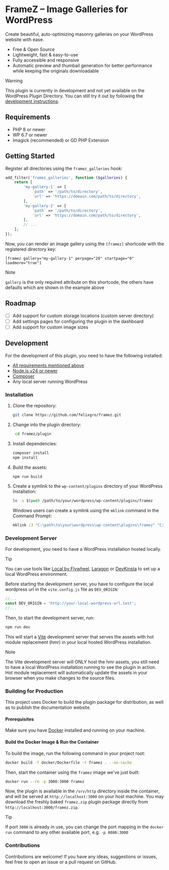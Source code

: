 # FrameZ – Image Galleries for WordPress

Create beautiful, auto-optimizing masonry galleries on your WordPress website with ease.

* Free & Open Source
* Lightweight, fast & easy-to-use
* Fully accessible and responsive
* Automatic preview and thumbail generation for better performance while keeping the originals downloadable

> [!WARNING]
> This plugin is currently in development and not yet available on the WordPress Plugin Directory. You can still try it out by following the [development instructions](#development).

## Requirements

* PHP 8 or newer
* WP 6.7 or newer
* Imagick (recommended) or GD PHP Extension

## Getting Started

Register all directories using the `framez_galleries` hook:

```php
add_filter('framez_galleries', function ($galleries) {
    return [
        'my-gallery-1' => [
            'path' => '/path/to/directory',
            'url' => 'https://domain.com/path/to/directory',
        ],
        'my-gallery-2' => [
            'path' => '/path/to/directory',
            'url' => 'https://domain.com/path/to/directory',
        ],
        // ...
    ];
});
```

Now, you can render an image gallery using the `[framez]` shortcode with the registered directory key:

```
[framez gallery="my-gallery-1" perpage="20" startpage="0" loadmore="true"]
```
> [!NOTE]
> `gallery` is the only required attribute on this shortcode, the others have defaults which are shown in the example above

## Roadmap
* [ ] Add support for custom storage locations (custom server directory)
* [ ] Add settings pages for configuring the plugin in the dashboard 
* [ ] Add support for custom image sizes

## Development

For the development of this plugin, you need to have the following installed:

* [All requirements mentioned above](#requirements)
* [Node.js v24 or newer](https://nodejs.org/en/download/)
* [Composer](https://getcomposer.org/download/)
* Any local server running WordPress

### Installation

1. Clone the repository:
   ```bash
   git clone https://github.com/felixgro/framez.git
   ```
2. Change into the plugin directory:
   ```bash
    cd framez/plugin
    ```
3. Install dependencies:
    ```bash
    composer install
    npm install
    ```
4. Build the assets:
    ```bash
    npm run build
    ```
5. Create a symlink to the `wp-content/plugins` directory of your WordPress installation:
    ```bash
    ln -s $(pwd) /path/to/your/wordpress/wp-content/plugins/framez
    ```
    Windows users can create a symlink using the `mklink` command in the Command Prompt:
    ```cmd
    mklink /J "C:\path\to\your\wordpress\wp-content\plugins\framez" "C:\path\to\framez\plugin"
    ```

### Development Server

For development, you need to have a WordPress installation hosted locally.

> [!TIP]
> You can use tools like [Local by Flywheel](https://localwp.com/), [Laragon](https://laragon.org) or [DevKinsta](https://kinsta.com/devkinsta/) to set up a local WordPress environment.

Before starting the development server, you have to configure the local wordpress url in the `vite.config.js` file as `DEV_ORIGIN`:
```javascript
//...
const DEV_ORIGIN = 'http://your-local-wordpress-url.test';
//...
```

Then, to start the development server, run:
```bash
npm run dev
```

This will start a [Vite](https://vite.dev/) development server that serves the assets with hot module replacement (hmr) in your local hosted WordPress installation.

> [!NOTE]
> The Vite development server will ONLY host the hmr assets, you still need to have a local WordPress installation running to see the plugin in action. Hot module replacement will automatically update the assets in your browser when you make changes to the source files.

### Building for Production

This project uses Docker to build the plugin package for distribution, as well as to publish the documentation website.

#### Prerequisites

Make sure you have [Docker](https://www.docker.com/get-started) installed and running on your machine.

#### Build the Docker Image & Run the Container

To build the image, run the following command in your project root:

```bash
docker build -f docker/Dockerfile -t framez . --no-cache
```

Then, start the container using the `framez` image we've just built:

```bash
docker run --rm -p 3000:3000 framez
```

Now, the plugin is available in the `/srv/http` directory inside the container, and will be served at `http://localhost:3000` on your host machine. You may download the freshly baked `framez.zip` plugin package directly from `http://localhost:3000/framez.zip`. 

>[!TIP]
> If port `3000` is already in use, you can change the port mapping in the `docker run` command to any other available port, e.g. `-p 8080:3000`

### Contributions

Contributions are welcome! If you have any ideas, suggestions or issues, feel free to open an issue or a pull request on GitHub.


